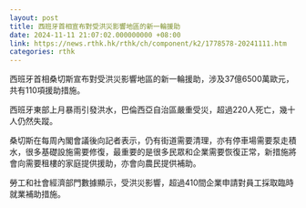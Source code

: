 ```yaml
---
layout: post
title: 西班牙首相宣布對受洪災影響地區的新一輪援助
date: 2024-11-11 21:07:02.000000000 +08:00
link: https://news.rthk.hk/rthk/ch/component/k2/1778578-20241111.htm
categories: rthk
---
```


西班牙首相桑切斯宣布對受洪災影響地區的新一輪援助，涉及37億6500萬歐元，共有110項援助措施。

西班牙東部上月暴雨引發洪水，巴倫西亞自治區嚴重受災，超過220人死亡，幾十人仍然失蹤。

桑切斯在每周內閣會議後向記者表示，仍有街道需要清理，亦有停車場需要泵走積水，很多基礎設施需要修復，最重要的是很多民眾和企業需要恢復正常，新措施將會向需要租樓的家庭提供援助，亦會向農民提供補助。

勞工和社會經濟部門數據顯示，受洪災影響，超過410間企業申請對員工採取臨時就業補助措施。
